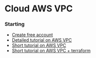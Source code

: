 # Cloud AWS VPC

### Starting

- [Create free account](https://aws.amazon.com/free/)
- [Detailed tutorial on AWS VPC](https://youtu.be/g2JOHLHh4rI)
- [Short tutorial on AWS VPC](https://youtu.be/2doSoMN2xvI)
- [Short tutorial on AWS VPC + terraform](https://youtu.be/nvNqfgojocs)

